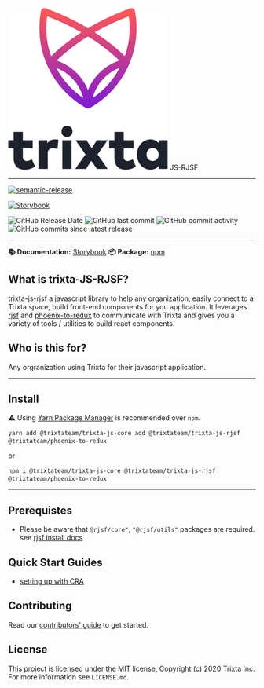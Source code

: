 <img src="https://raw.githubusercontent.com/trixtateam/trixta-js/master/docs/images/trixta-logo.png" alt="trixta logo"  />
JS-RJSF
<hr />

[![semantic-release](https://img.shields.io/badge/%20%20%F0%9F%93%A6%F0%9F%9A%80-semantic--release-e10079.svg)](https://github.com/semantic-release/semantic-release)

[![Storybook](https://cdn.jsdelivr.net/gh/storybookjs/brand@main/badge/badge-storybook.svg)](https://trixtateam.github.io/trixta-js/)

![GitHub Release Date](https://img.shields.io/github/release-date/trixtateam/trixta-js)
![GitHub last commit](https://img.shields.io/github/last-commit/trixtateam/trixta-js)
![GitHub commit activity](https://img.shields.io/github/commit-activity/m/trixtateam/trixta-js)
![GitHub commits since latest release](https://img.shields.io/github/commits-since/trixtateam/trixta-js/latest)


---

**📚 Documentation:** [Storybook](https://trixtateam.github.io/trixta-js/?path=/docs/introduction--page)
**📦 Package:** [npm](https://www.npmjs.com/package/@trixtateam/trixta-js-rjsf)

## What is trixta-JS-RJSF?

trixta-js-rjsf a javascript library to help any organization, easily connect to a
Trixta space, build front-end components for you application. It leverages [rjsf](https://github.com/rjsf-team/react-jsonschema-form)
and [phoenix-to-redux](https://github.com/trixtateam/phoenix-to-redux) to
communicate with Trixta and gives you a variety of tools / utilities to build
react components.

## Who is this for?

Any orgranization using Trixta for their javascript application.

---

## Install
⚠️ Using [Yarn Package Manager](https://yarnpkg.com) is recommended over `npm`.

```shell
yarn add @trixtateam/trixta-js-core add @trixtateam/trixta-js-rjsf @trixtateam/phoenix-to-redux
```

or

```shell
npm i @trixtateam/trixta-js-core @trixtateam/trixta-js-rjsf @trixtateam/phoenix-to-redux
```
---

## Prerequistes
* Please be aware that ```@rjsf/core"```, ```"@rjsf/utils"``` packages are required. see [rjsf install docs](https://react-jsonschema-form.readthedocs.io/en/latest/#installation)

## Quick Start Guides
* [setting up with CRA](https://github.com/trixtateam/trixta-js/blob/master/docs/guides/cra/README.md)

## Contributing

Read our [contributors' guide](https://github.com/trixtateam/trixta-js/blob/master/CONTRIBUTING.md) to get started.

## License

This project is licensed under the MIT license, Copyright (c) 2020 Trixta Inc.
For more information see `LICENSE.md`.
